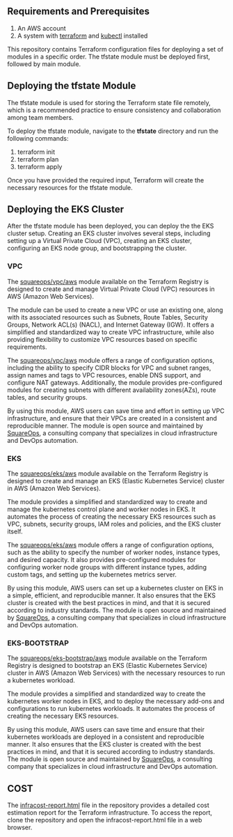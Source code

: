 
## Requirements and Prerequisites

1. An AWS account
2. A system with [terraform](https://developer.hashicorp.com/terraform/tutorials/aws-get-started/install-cli) and [kubectl](https://kubernetes.io/docs/tasks/tools/) installed

This repository contains Terraform configuration files for deploying a set of modules in a specific order. The tfstate module must be deployed first, followed by main module.

## Deploying the tfstate Module

The tfstate module is used for storing the Terraform state file remotely, which is a recommended practice to ensure consistency and collaboration among team members.

To deploy the tfstate module, navigate to the **tfstate** directory and run the following commands:

1. terraform init
2. terraform plan
3. terraform apply

Once you have provided the required input, Terraform will create the necessary resources for the tfstate module.

## Deploying the EKS Cluster

After the tfstate module has been deployed, you can deploy the the EKS cluster setup. Creating an EKS cluster involves several steps, including setting up a Virtual Private Cloud (VPC), creating an EKS cluster, configuring an EKS node group, and bootstrapping the cluster.

### VPC

The [squareops/vpc/aws](https://registry.terraform.io/modules/squareops/vpc/aws/latest) module available on the Terraform Registry is designed to create and manage Virtual Private Cloud (VPC) resources in AWS (Amazon Web Services).

The module can be used to create a new VPC or use an existing one, along with its associated resources such as Subnets, Route Tables, Security Groups, Network ACL(s) (NACL), and Internet Gateway (IGW). It offers a simplified and standardized way to create VPC infrastructure, while also providing flexibility to customize VPC resources based on specific requirements.

The [squareops/vpc/aws](https://registry.terraform.io/modules/squareops/vpc/aws/latest) module offers a range of configuration options, including the ability to specify CIDR blocks for VPC and subnet ranges, assign names and tags to VPC resources, enable DNS support, and configure NAT gateways. Additionally, the module provides pre-configured modules for creating subnets with different availability zones(AZs), route tables, and security groups.

By using this module, AWS users can save time and effort in setting up VPC infrastructure, and ensure that their VPCs are created in a consistent and reproducible manner. The module is open source and maintained by [SquareOps](https://squareops.com/), a consulting company that specializes in cloud infrastructure and DevOps automation.

### EKS

The [squareops/eks/aws](https://registry.terraform.io/modules/squareops/eks/aws/latest) module available on the Terraform Registry is designed to create and manage an EKS (Elastic Kubernetes Service) cluster in AWS (Amazon Web Services).

The module provides a simplified and standardized way to create and manage the kubernetes control plane and worker nodes in EKS. It automates the process of creating the necessary EKS resources such as VPC, subnets, security groups, IAM roles and policies, and the EKS cluster itself.

The [squareops/eks/aws](https://registry.terraform.io/modules/squareops/eks/aws/latest) module offers a range of configuration options, such as the ability to specify the number of worker nodes, instance types, and desired capacity. It also provides pre-configured modules for configuring worker node groups with different instance types, adding custom tags, and setting up the kubernetes metrics server.

By using this module, AWS users can set up a kubernetes cluster on EKS in a simple, efficient, and reproducible manner. It also ensures that the EKS cluster is created with the best practices in mind, and that it is secured according to industry standards. The module is open source and maintained by [SquareOps](https://squareops.com/), a consulting company that specializes in cloud infrastructure and DevOps automation.

### EKS-BOOTSTRAP

The [squareops/eks-bootstrap/aws](https://registry.terraform.io/modules/squareops/eks-bootstrap/aws/latest) module available on the Terraform Registry is designed to bootstrap an EKS (Elastic Kubernetes Service) cluster in AWS (Amazon Web Services) with the necessary resources to run a kubernetes workload.

The module provides a simplified and standardized way to create the kubernetes worker nodes in EKS, and to deploy the necessary add-ons and configurations to run kubernetes workloads. It automates the process of creating the necessary EKS resources. 

By using this module, AWS users can save time and ensure that their kubernetes workloads are deployed in a consistent and reproducible manner. It also ensures that the EKS cluster is created with the best practices in mind, and that it is secured according to industry standards. The module is open source and maintained by [SquareOps](https://squareops.com/), a consulting company that specializes in cloud infrastructure and DevOps automation.

## COST
The [infracost-report.html](https://github.com/squareops/terraform-eks-reference/blob/main/infracost-report.html) file in the repository provides a detailed cost estimation report for the Terraform infrastructure.
To access the report, clone the repository and open the infracost-report.html file in a web browser.
